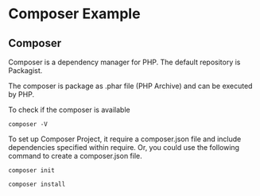 # Composer Example

## Composer
Composer is a dependency manager for PHP. The default repository is Packagist.

The composer is package as .phar file (PHP Archive) and can be executed by PHP.

To check if the composer is available
```
composer -V
```

To set up Composer Project, it require a composer.json file and include dependencies specified within require.
Or, you could use the following command to create a composer.json file.
```
composer init
```


```
composer install
```
